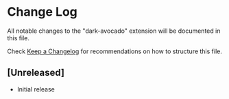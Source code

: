 # Change Log

All notable changes to the "dark-avocado" extension will be documented in this file.

Check [Keep a Changelog](http://keepachangelog.com/) for recommendations on how to structure this file.

## [Unreleased]

- Initial release
